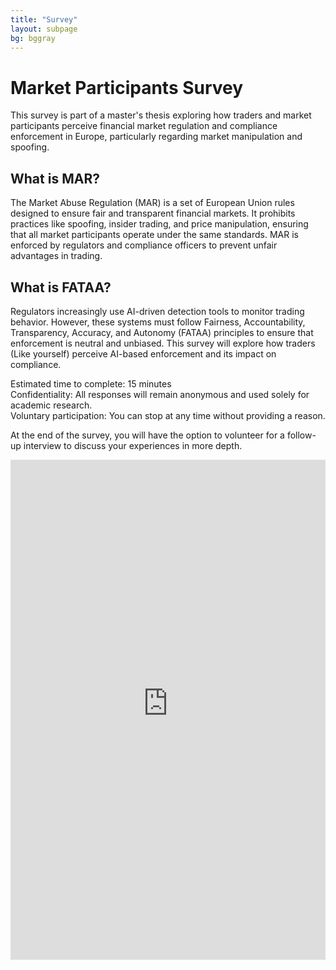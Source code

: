 ```yaml
---
title: "Survey"
layout: subpage
bg: bggray
---
```


# Market Participants Survey

This survey is part of a master's thesis exploring how traders and market participants perceive financial market regulation and compliance enforcement in Europe, particularly regarding market manipulation and spoofing.

## What is MAR?

The Market Abuse Regulation (MAR) is a set of European Union rules designed to ensure fair and transparent financial markets. It prohibits practices like spoofing, insider trading, and price manipulation, ensuring that all market participants operate under the same standards. MAR is enforced by regulators and compliance officers to prevent unfair advantages in trading.

## What is FATAA?

Regulators increasingly use AI-driven detection tools to monitor trading behavior. However, these systems must follow Fairness, Accountability, Transparency, Accuracy, and Autonomy (FATAA) principles to ensure that enforcement is neutral and unbiased. This survey will explore how traders (Like yourself) perceive AI-based enforcement and its impact on compliance.

Estimated time to complete: 15 minutes<br>
Confidentiality: All responses will remain anonymous and used solely for academic research.<br>
Voluntary participation: You can stop at any time without providing a reason.

At the end of the survey, you will have the option to volunteer for a follow-up interview to discuss your experiences in more depth.

<div style="width: 100%; height: 800px;">
    <iframe src="https://qualtricsxmwgrwx8pr8.qualtrics.com/jfe/form/SV_e9Tg6qaETD2Pqfk"
        width="100%"
        height="100%"
        frameborder="0"
        marginheight="0"
        marginwidth="0">
        Loading…
    </iframe>
</div>


